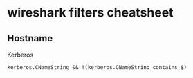 # wireshark filters cheatsheet

## Hostname

Kerberos

```
kerberos.CNameString && !(kerberos.CNameString contains $)
```

